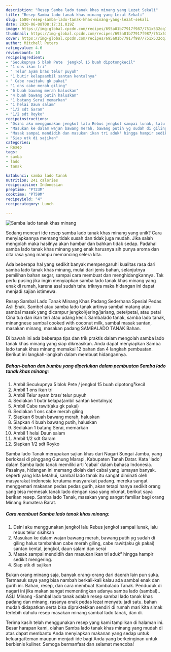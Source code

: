 ```yaml
---
description: "Resep Samba lado tanak khas minang yang Lezat Sekali"
title: "Resep Samba lado tanak khas minang yang Lezat Sekali"
slug: 1580-resep-samba-lado-tanak-khas-minang-yang-lezat-sekali
date: 2020-06-08T08:17:31.019Z
image: https://img-global.cpcdn.com/recipes/695a01b77917f987/751x532cq70/samba-lado-tanak-khas-minang-foto-resep-utama.jpg
thumbnail: https://img-global.cpcdn.com/recipes/695a01b77917f987/751x532cq70/samba-lado-tanak-khas-minang-foto-resep-utama.jpg
cover: https://img-global.cpcdn.com/recipes/695a01b77917f987/751x532cq70/samba-lado-tanak-khas-minang-foto-resep-utama.jpg
author: Mitchell Peters
ratingvalue: 4.6
reviewcount: 10
recipeingredient:
- "Secukupnya 5 blok Pete  jengkol 15 buah dipotongkecil"
- "1 ons ikan tri"
- " Telur ayam bras telur puyuh"
- "1 butir kelapaambil santan kentalnya"
- " Cabe rawitaku gk pakai"
- "1 ons cabe merah giling"
- "6 buah bawang merah haluskan"
- "4 buah bawang putih haluskan"
- "1 batang Serai memarkan"
- "1 helai Daun salam"
- "1/2 sdt Garam"
- "1/2 sdt Royko"
recipeinstructions:
- "Dsini aku menggunakan jengkol lalu Rebus jengkol sampai lunak, lalu rebus telur sisihkan"
- "Masukan ke dalam wajan bawang merah, bawang putih yg sudah di giling halus tambahkan cabe merah giling, cabe rawit(aku gk pakai) santan kental, jengkol, daun salam dan serai"
- "Masak sampai mendidih dan masukan ikan tri aduk² hingga hampir sedikit mengering."
- "Siap utk di sajikan"
categories:
- Resep
tags:
- samba
- lado
- tanak

katakunci: samba lado tanak 
nutrition: 241 calories
recipecuisine: Indonesian
preptime: "PT23M"
cooktime: "PT59M"
recipeyield: "4"
recipecategory: Lunch

---
```



![Samba lado tanak khas minang](https://img-global.cpcdn.com/recipes/695a01b77917f987/751x532cq70/samba-lado-tanak-khas-minang-foto-resep-utama.jpg)

Sedang mencari ide resep samba lado tanak khas minang yang unik? Cara menyiapkannya memang tidak susah dan tidak juga mudah. Jika salah mengolah maka hasilnya akan hambar dan bahkan tidak sedap. Padahal samba lado tanak khas minang yang enak harusnya sih punya aroma dan cita rasa yang mampu memancing selera kita.

Ada beberapa hal yang sedikit banyak mempengaruhi kualitas rasa dari samba lado tanak khas minang, mulai dari jenis bahan, selanjutnya pemilihan bahan segar, sampai cara membuat dan menghidangkannya. Tak perlu pusing jika ingin menyiapkan samba lado tanak khas minang yang enak di rumah, karena asal sudah tahu triknya maka hidangan ini dapat menjadi sajian istimewa.

Resep Sambal Lado Tanak Minang Khas Padang Sederhana Spesial Pedas Asli Enak. Sambel atau samba lado tanak artinya sambal matang atau sambal masak yang dicampur jengkol/jering/jariang, pete/petai, atau petai Cina tua dan ikan teri atau udang kecil. Sambalado tanak, samba lado tanak, minangnese sambal cooked with coconut milk, sambal masak santan, masakan minang, masakan padang SAMBALADO TANAK Bahan.


Di bawah ini ada beberapa tips dan trik praktis dalam mengolah samba lado tanak khas minang yang siap dikreasikan. Anda dapat menyiapkan Samba lado tanak khas minang memakai 12 bahan dan 4 langkah pembuatan. Berikut ini langkah-langkah dalam membuat hidangannya.

<!--inarticleads1-->

##### Bahan-bahan dan bumbu yang diperlukan dalam pembuatan Samba lado tanak khas minang:

1. Ambil Secukupnya 5 blok Pete / jengkol 15 buah dipotong²kecil
1. Ambil 1 ons ikan tri
1. Ambil  Telur ayam bras/ telur puyuh
1. Sediakan 1 butir kelapa(ambil santan kentalnya)
1. Ambil  Cabe rawit(aku gk pakai)
1. Sediakan 1 ons cabe merah giling
1. Siapkan 6 buah bawang merah, haluskan
1. Siapkan 4 buah bawang putih, haluskan
1. Sediakan 1 batang Serai, memarkan
1. Ambil 1 helai Daun salam
1. Ambil 1/2 sdt Garam
1. Siapkan 1/2 sdt Royko


Samba lado Tanak merupakan sajian khas dari Nagari Sungai Jambu, yang berlokasi di pinggang Gunung Marapi, Kabupaten Tanah Datar. Kata &#39;lado&#39; dalam Samba lado tanak memiliki arti &#39;cabai&#39; dalam bahasa Indonesia. Pasalnya, hidangan ini memang diolah dari cabai yang lumayan banyak. seperti yang kita ketahui, sambal lado tanak itu sangat diminati oleh masyarakat indonesia terutama masyarakat padang. mereka sangat menggemari makanan pedas pedas gurih, akan tetapi hanya sedikit orang yang bisa memesak tanak lado dengan rasa yang nikmat, berikut saya berikan resep. Samba lado Tanak, masakan yang sangat familiar bagi orang Minang Sumatera Barat. 

<!--inarticleads2-->

##### Cara membuat Samba lado tanak khas minang:

1. Dsini aku menggunakan jengkol lalu Rebus jengkol sampai lunak, lalu rebus telur sisihkan
1. Masukan ke dalam wajan bawang merah, bawang putih yg sudah di giling halus tambahkan cabe merah giling, cabe rawit(aku gk pakai) santan kental, jengkol, daun salam dan serai
1. Masak sampai mendidih dan masukan ikan tri aduk² hingga hampir sedikit mengering.
1. Siap utk di sajikan


Bukan orang minang saja, banyak orang-orang dari daerah lain pun suka. Termasuk saya yang bisa nambah berkali-kali kalau ada sambal enak dan gurih ini. Bahan, resep, dan cara membuat Sambalado Tanak. Penduduk di nagari ini jika makan sangat mementingkan adanya samba lado (sambal).. ASLI Minang -Sambal lado tanak adalah resep sambal lado tanak khas padang dan minang, rasanya enak pedas lezat menyatu jadi satu. bahan mudah didapatkan serta bisa dipraktekkan sendiri di rumah mari kita simak terlebih dahulu resep masakan minang sambal lado tanak, dan di. 

Terima kasih telah menggunakan resep yang kami tampilkan di halaman ini. Besar harapan kami, olahan Samba lado tanak khas minang yang mudah di atas dapat membantu Anda menyiapkan makanan yang sedap untuk keluarga/teman maupun menjadi ide bagi Anda yang berkeinginan untuk berbisnis kuliner. Semoga bermanfaat dan selamat mencoba!
